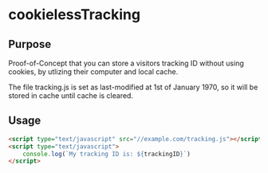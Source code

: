 # cookielessTracking

## Purpose
Proof-of-Concept that you can store a visitors tracking ID without using cookies, by utlizing their computer and local cache.

The file tracking.js is set as last-modified at 1st of January 1970, so it will be stored in cache until cache is cleared.

## Usage
```html
<script type="text/javascript" src="//example.com/tracking.js"></script>
<script type="text/javascript">
	console.log(`My tracking ID is: ${trackingID}`)
</script>
```
